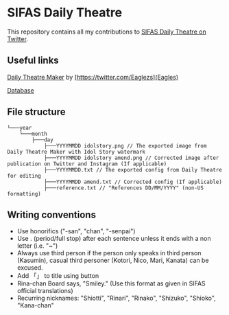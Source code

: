 # SIFAS Daily Theatre

This repository contains all my contributions to [SIFAS Daily Theatre on Twitter](https://twitter.com/SIFAStheatre/).

## Useful links

[Daily Theatre Maker](https://eaglescommander.github.io/daily-theatre/) by [https://twitter.com/Eaglezs](Eagles)

[Database](http://sifasdt.waxwolf.com/)

## File structure

```
└───year
    └───month
        ├───day
            ├───YYYYMMDD idolstory.png // The exported image from Daily Theatre Maker with Idol Story watermark
            ├───YYYYMMDD idolstory amend.png // Corrected image after publication on Twitter and Instagram (If applicable)
            ├───YYYYMMDD.txt // The exported config from Daily Theatre for editing
            ├───YYYYMMDD amend.txt // Corrected config (If applicable)
            ├───reference.txt // "References DD/MM/YYYY" (non-US formatting)
```

## Writing conventions

- Use honorifics ("-san", "chan", "-senpai")
- Use . (period/full stop) after each sentence unless it ends with a non letter (i.e. "~")
- Always use third person if the person only speaks in third person (Kasumin), casual third personer (Kotori, Nico, Mari, Kanata) can be excused.
- Add 「」 to title using button
- Rina-chan Board says, "Smiley." (Use this format as given in SIFAS official translations)
- Recurring nicknames: "Shiotti", "Rinari", "Rinako", "Shizuko", "Shioko", "Kana-chan"